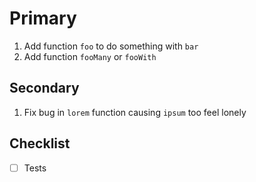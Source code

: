 # Primary

1. Add function `foo` to do something with `bar`
1. Add function `fooMany` or `fooWith`

## Secondary

1. Fix bug in `lorem` function causing `ipsum` too feel lonely

## Checklist

- [ ] Tests
